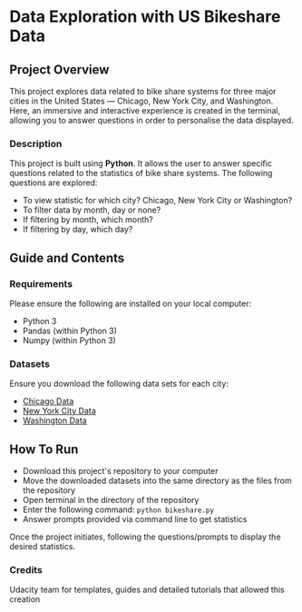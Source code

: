 # Data Exploration with US Bikeshare Data

## Project Overview
This project explores data related to bike share systems for three major cities in the United States — Chicago, New York City, and Washington. Here, an immersive and interactive experience is created in the terminal, allowing you to answer questions in order to personalise the data displayed. 

### Description
This project is built using **Python**. It allows the user to answer specific questions related to the statistics of bike share systems.
The following questions are explored:
- To view statistic for which city? Chicago, New York City or Washington?
- To filter data by month, day or none? 
- If filtering by month, which month?
- If filtering by day, which day?

## Guide and Contents
### Requirements
Please ensure the following are installed on your local computer:
- Python 3
- Pandas (within Python 3)
- Numpy (within Python 3)

### Datasets
Ensure you download the following data sets for each city:
- [Chicago Data](https://divvybikes.com/system-data)
- [New York City Data](https://citibikenyc.com/system-data)
- [Washington Data](https://capitalbikeshare.com/system-data)

## How To Run
- Download this project's repository to your computer
- Move the downloaded datasets into the same directory as the files from the repository
- Open terminal in the directory of the repository
- Enter the following command:
`python bikeshare.py`
- Answer prompts provided via command line to get statistics

Once the project initiates, following the questions/prompts to display the desired statistics. 

### Credits
Udacity team for templates, guides and detailed tutorials that allowed this creation 

